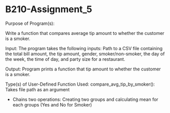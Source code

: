 # B210-Assignment_5

Purpose of Program(s):

Write a function that compares average tip amount to whether the customer is a smoker.

Input:
The program takes the following inputs: Path to a CSV file containing the total bill amount, the tip amount, gender, smoker/non-smoker, the day of the week, the time of day, and party size for a restaurant.

Output:
Program prints a function that tip amount to whether the customer is a smoker.

Type(s) of User-Defined Function Used:
compare_avg_tip_by_smoker(): Takes file path as an argument
- Chains two operations: Creating two groups and calculating mean for each groups (Yes and No for Smoker)

